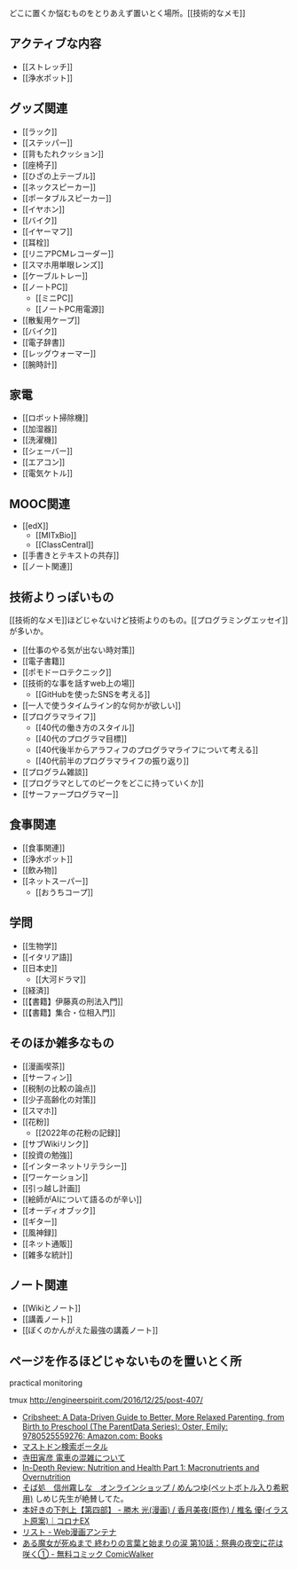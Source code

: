 どこに置くか悩むものをとりあえず置いとく場所。[[技術的なメモ]]

## アクティブな内容

- [[ストレッチ]]
- [[浄水ポット]]

## グッズ関連

- [[ラック]]
- [[ステッパー]]
- [[背もたれクッション]]
- [[座椅子]]
- [[ひざの上テーブル]]
- [[ネックスピーカー]]
- [[ポータブルスピーカー]]
- [[イヤホン]]
- [[バイク]]
- [[イヤーマフ]]
- [[耳栓]]
- [[リニアPCMレコーダー]]
- [[スマホ用単眼レンズ]]
- [[ケーブルトレー]]
- [[ノートPC]]
   - [[ミニPC]]
   - [[ノートPC用電源]]
- [[散髪用ケープ]]
- [[バイク]]
- [[電子辞書]]
- [[レッグウォーマー]]
- [[腕時計]]

## 家電

- [[ロボット掃除機]]
- [[加湿器]]
- [[洗濯機]]
- [[シェーバー]]
- [[エアコン]]
- [[電気ケトル]]

## MOOC関連

- [[edX]]
   - [[MITxBio]]
   - [[ClassCentral]]
- [[手書きとテキストの共存]]
- [[ノート関連]]

## 技術よりっぽいもの

[[技術的なメモ]]ほどじゃないけど技術よりのもの。[[プログラミングエッセイ]]が多いか。

- [[仕事のやる気が出ない時対策]]
- [[電子書籍]]
- [[ポモドーロテクニック]]
- [[技術的な事を話すweb上の場]]
  - [[GitHubを使ったSNSを考える]]
- [[一人で使うタイムライン的な何かが欲しい]]
- [[プログラマライフ]]
  - [[40代の働き方のスタイル]]
  - [[40代のプログラマ目標]]
  - [[40代後半からアラフィフのプログラマライフについて考える]]
  - [[40代前半のプログラマライフの振り返り]]
- [[プログラム雑談]]
- [[プログラマとしてのピークをどこに持っていくか]]
- [[サーファープログラマー]]

## 食事関連

- [[食事関連]]
- [[浄水ポット]]
- [[飲み物]]
- [[ネットスーパー]]
  - [[おうちコープ]]

## 学問

- [[生物学]]
- [[イタリア語]]
- [[日本史]]
  - [[大河ドラマ]]
- [[経済]]
- [[【書籍】伊藤真の刑法入門]]
- [[【書籍】集合・位相入門]]

## そのほか雑多なもの

- [[漫画喫茶]]
- [[サーフィン]]
- [[税制の比較の論点]]
- [[少子高齢化の対策]]
- [[スマホ]]
- [[花粉]]
  - [[2022年の花粉の記録]]
- [[サブWikiリンク]]
- [[投資の勉強]]
- [[インターネットリテラシー]]
- [[ワーケーション]]
- [[引っ越し計画]]
- [[絵師がAIについて語るのが辛い]]
- [[オーディオブック]]
- [[ギター]]
- [[風神録]]
- [[ネット通販]]
- [[雑多な統計]]

## ノート関連

- [[Wikiとノート]]
- [[講義ノート]]
- [[ぼくのかんがえた最強の講義ノート]]

## ページを作るほどじゃないものを置いとく所

practical monitoring

tmux
http://engineerspirit.com/2016/12/25/post-407/

- [Cribsheet: A Data-Driven Guide to Better, More Relaxed Parenting, from Birth to Preschool (The ParentData Series): Oster, Emily: 9780525559276: Amazon.com: Books](https://www.amazon.com/Cribsheet-Data-Driven-Relaxed-Parenting-Preschool/dp/0525559272/)
- [マストドン検索ポータル](https://msearch.fediverse.media/)
- [寺田寅彦 電車の混雑について](https://www.aozora.gr.jp/cards/000042/files/2449_11267.html)
- [In-Depth Review: Nutrition and Health Part 1: Macronutrients and Overnutrition](https://www.classcentral.com/report/review-nutrition-and-health-part-1/)
- [そば処　信州霧しな　オンラインショップ / めんつゆ(ペットボトル入り希釈用)](https://www.shinshukirishina.co.jp/products/detail.php?product_id=420) しめじ先生が絶賛してた。
- [本好きの下剋上【第四部】 - 勝木 光(漫画) / 香月美夜(原作) / 椎名 優(イラスト原案)｜コロナEX](https://to-corona-ex.com/comics/20000000051070)
- [リスト - Web漫画アンテナ](https://webcomics.jp/list/t8fjl)
- [ある魔女が死ぬまで 終わりの言葉と始まりの涙 第10話：祭典の夜空に花は咲く① - 無料コミック ComicWalker](https://comic-walker.com/viewer/?cid=KDCW_AM19203824010010_68&dlcl=ja&tw=2)